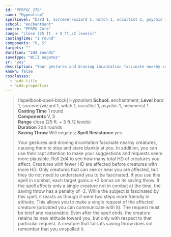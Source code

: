 ```yaml
---
id: "PFRPGC_278"
name: "Hypnotism"
spellLevel: "bard 1, sorcerer/wizard 1, witch 1, occultist 1, psychic 1, mesmerist 1"
school: "enchantment"
source: "PFRPG Core"
range: "close (25 ft. + 5 ft./2 levels)"
castingTime: "1 round"
components: "V, S"
targets: ""
duration: "2d4 rounds"
saveType: "Will negates"
sr: "yes"
description: "Your gestures and droning incantation fascinate nearby creatures, causing them to stop and stare blankly at you.  In addition, you can use their rapt attention to make your suggestions and requests seem more plausible. Roll 2d4 to see how many total HD of creatures you affect. Creatures with fewer HD are affected before creatures with more HD. Only creatures that can see or hear you are affected, but they do not need to understand you to be fascinated.  If you use this spell in combat, each target gains a +2 bonus on its saving throw. If the spell affects only a single creature not in combat at the time, the saving throw has a penalty of -2.  While the subject is fascinated by this spell, it reacts as though it were two steps more friendly in attitude. This allows you to make a single request of the affected creature (provided you can communicate with it). The request must be brief and reasonable. Even after the spell ends, the creature retains its new attitude toward you, but only with respect to that particular request.  A creature that fails its saving throw does not remember that you enspelled it."
known: false
cssclasses:
  - hide-title
  - hide-properties
---
```


> [!spellbook-spell-block] Hypnotism
> **School:** enchantment; **Level** bard 1, sorcerer/wizard 1, witch 1, occultist 1, psychic 1, mesmerist 1
> **Casting Time** 1 round  
> **Components** V, S  
> **Range** close (25 ft. + 5 ft./2 levels)  
> **Duration** 2d4 rounds  
> **Saving Throw** Will negates; **Spell Resistance** yes
> 
> Your gestures and droning incantation fascinate nearby creatures, causing them to stop and stare blankly at you.  In addition, you can use their rapt attention to make your suggestions and requests seem more plausible. Roll 2d4 to see how many total HD of creatures you affect. Creatures with fewer HD are affected before creatures with more HD. Only creatures that can see or hear you are affected, but they do not need to understand you to be fascinated.  If you use this spell in combat, each target gains a +2 bonus on its saving throw. If the spell affects only a single creature not in combat at the time, the saving throw has a penalty of -2.  While the subject is fascinated by this spell, it reacts as though it were two steps more friendly in attitude. This allows you to make a single request of the affected creature (provided you can communicate with it). The request must be brief and reasonable. Even after the spell ends, the creature retains its new attitude toward you, but only with respect to that particular request.  A creature that fails its saving throw does not remember that you enspelled it.